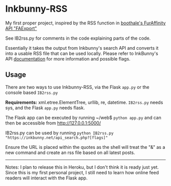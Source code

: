 # Inkbunny-RSS

My first proper project, inspired by the RSS function in [boothale's FurAffinity API "FAExport"](https://github.com/boothale/faexport)

See IB2rss.py for comments in the code explaining parts of the code.

Essentially it takes the output from Inkbunny's search API and converts it into a usable RSS file that can be used locally. Please refer to InkBunny's API [documentation](https://wiki.inkbunny.net/wiki/API#Search) for more information and possible flags.

## Usage

There are two ways to use Inkbunny-RSS, via the Flask `app.py` or the console based `IB2rss.py`

**Requirements:** xml.etree.ElementTree, urllib, re, datetime. `IB2rss.py` needs sys, and the Flask `app.py` needs flask.

The Flask app can be executed by running ~/web$ `python app.py` and can then be accessible from http://127.0.0.1:5000/

IB2rss.py can be used by running `python IB2rss.py "https://inkbunny.net/api_search.php?[flags]"`

Ensure the URL is placed within the quotes as the shell will treat the "&" as a new command and create an rss file based on all latest posts.

_________________
Notes: I plan to release this in Heroku, but I don't think it is ready just yet. Since this is my first personal project, I still need to learn how online feed readers will interact with the Flask app.

